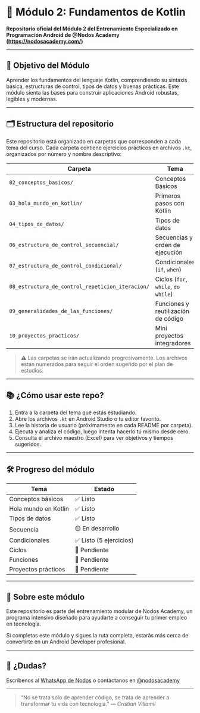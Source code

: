 # 🧠 Módulo 2: Fundamentos de Kotlin
**Repositorio oficial del Módulo 2 del Entrenamiento Especializado en Programación Android de @Nodos Academy (https://nodosacademy.com/)**

---

## 🎯 Objetivo del Módulo

Aprender los fundamentos del lenguaje Kotlin, comprendiendo su sintaxis básica, estructuras de control, tipos de datos y buenas prácticas. Este módulo sienta las bases para construir aplicaciones Android robustas, legibles y modernas.

---

## 🗂️ Estructura del repositorio

Este repositorio está organizado en carpetas que corresponden a cada tema del curso. Cada carpeta contiene ejercicios prácticos en archivos `.kt`, organizados por número y nombre descriptivo:

| Carpeta | Tema |
|--------|------|
| `02_conceptos_basicos/` | Conceptos Básicos |
| `03_hola_mundo_en_kotlin/` | Primeros pasos con Kotlin |
| `04_tipos_de_datos/` | Tipos de datos |
| `06_estructura_de_control_secuencial/` | Secuencias y orden de ejecución |
| `07_estructura_de_control_condicional/` | Condicionales (`if`, `when`) |
| `08_estructura_de_control_repeticion_iteracion/` | Ciclos (`for`, `while`, `do while`) |
| `09_generalidades_de_las_funciones/` | Funciones y reutilización de código |
| `10_proyectos_practicos/` | Mini proyectos integradores |

> ⚠️ Las carpetas se irán actualizando progresivamente. Los archivos están numerados para seguir el orden sugerido por el plan de estudios.

---

## 📚 ¿Cómo usar este repo?

1. Entra a la carpeta del tema que estás estudiando.
2. Abre los archivos `.kt` en Android Studio o tu editor favorito.
3. Lee la historia de usuario (próximamente en cada README por carpeta).
4. Ejecuta y analiza el código, luego intenta hacerlo tú mismo desde cero.
5. Consulta el archivo maestro (Excel) para ver objetivos y tiempos sugeridos.

---

## 🛠️ Progreso del módulo

| Tema | Estado |
|------|--------|
| Conceptos básicos | ✅ Listo |
| Hola mundo en Kotlin | ✅ Listo |
| Tipos de datos | ✅ Listo |
| Secuencia | 🟡 En desarrollo |
| Condicionales | ✅ Listo (5 ejercicios) |
| Ciclos | 🔲 Pendiente |
| Funciones | 🔲 Pendiente |
| Proyectos prácticos | 🔲 Pendiente |

---

## 🚀 Sobre este módulo

Este repositorio es parte del entrenamiento modular de Nodos Academy, un programa intensivo diseñado para ayudarte a conseguir tu primer empleo en tecnología.

Si completas este módulo y sigues la ruta completa, estarás más cerca de convertirte en un Android Developer profesional.

---

## 💬 ¿Dudas?

Escríbenos al [WhatsApp de Nodos](https://wa.link/6mkbmp) o contáctanos en [@nodosacademy](https://www.instagram.com/nodosacademy)

---

> “No se trata solo de aprender código, se trata de aprender a transformar tu vida con tecnología.” — *Cristian Villamil*
